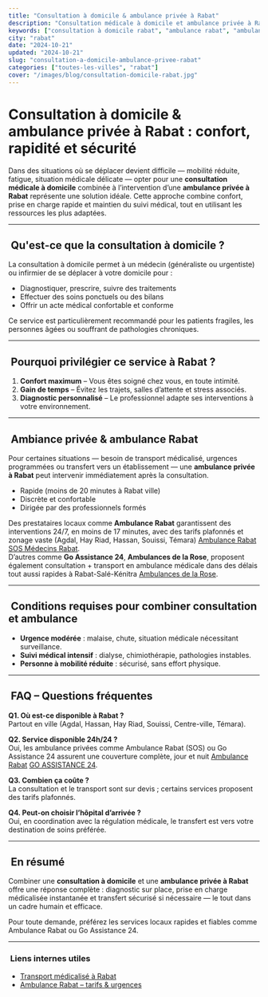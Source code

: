 ```yaml
---
title: "Consultation à domicile & ambulance privée à Rabat"
description: "Consultation médicale à domicile et ambulance privée à Rabat : confort, rapidité et sécurité. Disponibilité 24/7, zones couvertes et infos pratiques."
keywords: ["consultation à domicile rabat", "ambulance rabat", "ambulance privée rabat", "médecin à domicile rabat", "urgence rabat"]
city: "rabat"
date: "2024-10-21"
updated: "2024-10-21"
slug: "consultation-a-domicile-ambulance-privee-rabat"
categories: ["toutes-les-villes", "rabat"]
cover: "/images/blog/consultation-domicile-rabat.jpg"
---
```


# Consultation à domicile & ambulance privée à Rabat : confort, rapidité et sécurité

Dans des situations où se déplacer devient difficile — mobilité réduite, fatigue, situation médicale délicate — opter pour une **consultation médicale à domicile** combinée à l’intervention d’une **ambulance privée à Rabat** représente une solution idéale. Cette approche combine confort, prise en charge rapide et maintien du suivi médical, tout en utilisant les ressources les plus adaptées.

---

##  Qu'est-ce que la consultation à domicile ?

La consultation à domicile permet à un médecin (généraliste ou urgentiste) ou infirmier de se déplacer à votre domicile pour :

- Diagnostiquer, prescrire, suivre des traitements
- Effectuer des soins ponctuels ou des bilans
- Offrir un acte médical confortable et conforme

Ce service est particulièrement recommandé pour les patients fragiles, les personnes âgées ou souffrant de pathologies chroniques.

---

##  Pourquoi privilégier ce service à Rabat ?

1. **Confort maximum** – Vous êtes soigné chez vous, en toute intimité.  
2. **Gain de temps** – Évitez les trajets, salles d’attente et stress associés.  
3. **Diagnostic personnalisé** – Le professionnel adapte ses interventions à votre environnement.

---

##  Ambiance privée & ambulance Rabat

Pour certaines situations — besoin de transport médicalisé, urgences programmées ou transfert vers un établissement — une **ambulance privée à Rabat** peut intervenir immédiatement après la consultation.

- Rapide (moins de 20 minutes à Rabat ville)  
- Discrète et confortable  
- Dirigée par des professionnels formés

Des prestataires locaux comme **Ambulance Rabat** garantissent des interventions 24/7, en moins de 17 minutes, avec des tarifs plafonnés et zonage vaste (Agdal, Hay Riad, Hassan, Souissi, Témara) [Ambulance Rabat](https://ambulance-rabat.com/?utm_source=chatgpt.com) [SOS Médecins Rabat](https://www.sosmedecins.ma/?utm_source=chatgpt.com).  
D’autres comme **Go Assistance 24**, **Ambulances de la Rose**, proposent également consultation + transport en ambulance médicale dans des délais tout aussi rapides à Rabat-Salé-Kénitra [Ambulances de la Rose](https://ambulancesdelarose-maroc.com/?utm_source=chatgpt.com).

---

##  Conditions requises pour combiner consultation et ambulance

- **Urgence modérée** : malaise, chute, situation médicale nécessitant surveillance.  
- **Suivi médical intensif** : dialyse, chimiothérapie, pathologies instables.  
- **Personne à mobilité réduite** : sécurisé, sans effort physique.

---

##  FAQ – Questions fréquentes

**Q1. Où est-ce disponible à Rabat ?**  
Partout en ville (Agdal, Hassan, Hay Riad, Souissi, Centre-ville, Témara).

**Q2. Service disponible 24h/24 ?**  
Oui, les ambulance privées comme Ambulance Rabat (SOS) ou Go Assistance 24 assurent une couverture complète, jour et nuit [Ambulance Rabat](https://ambulance-rabat.com/?utm_source=chatgpt.com) [GO ASSISTANCE 24](https://goassistance24.com/?utm_source=chatgpt.com).

**Q3. Combien ça coûte ?**  
La consultation et le transport sont sur devis ; certains services proposent des tarifs plafonnés.

**Q4. Peut-on choisir l’hôpital d’arrivée ?**  
Oui, en coordination avec la régulation médicale, le transfert est vers votre destination de soins préférée.

---

##  En résumé

Combiner une **consultation à domicile** et une **ambulance privée à Rabat** offre une réponse complète : diagnostic sur place, prise en charge médicalisée instantanée et transfert sécurisé si nécessaire — le tout dans un cadre humain et efficace.

Pour toute demande, préférez les services locaux rapides et fiables comme Ambulance Rabat ou Go Assistance 24.

---

###  Liens internes utiles

- [Transport médicalisé à Rabat](/blog/transport-medicalise-rabat)  
- [Ambulance Rabat – tarifs & urgences](/blog/ambulance-urgence-rabat)
